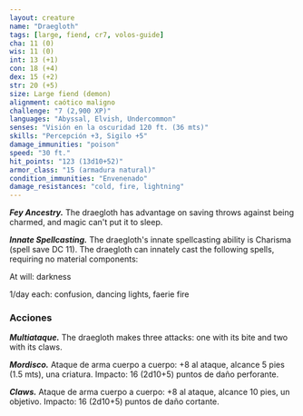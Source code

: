 ```yaml
---
layout: creature
name: "Draegloth"
tags: [large, fiend, cr7, volos-guide]
cha: 11 (0)
wis: 11 (0)
int: 13 (+1)
con: 18 (+4)
dex: 15 (+2)
str: 20 (+5)
size: Large fiend (demon)
alignment: caótico maligno
challenge: "7 (2,900 XP)"
languages: "Abyssal, Elvish, Undercommon"
senses: "Visión en la oscuridad 120 ft. (36 mts)"
skills: "Percepción +3, Sigilo +5"
damage_immunities: "poison"
speed: "30 ft."
hit_points: "123 (13d10+52)"
armor_class: "15 (armadura natural)"
condition_immunities: "Envenenado"
damage_resistances: "cold, fire, lightning"
---
```


***Fey Ancestry.*** The draegloth has advantage on saving throws against being charmed, and magic can't put it to sleep.

***Innate Spellcasting.*** The draegloth's innate spellcasting ability is Charisma (spell save DC 11). The draegloth can innately cast the following spells, requiring no material components:

At will: darkness

1/day each: confusion, dancing lights, faerie fire

### Acciones

***Multiataque.*** The draegloth makes three attacks: one with its bite and two with its claws.

***Mordisco.*** Ataque de arma cuerpo a cuerpo: +8 al ataque, alcance 5 pies (1.5 mts), una criatura. Impacto: 16 (2d10+5) puntos de daño perforante.

***Claws.*** Ataque de arma cuerpo a cuerpo: +8 al ataque, alcance 10 pies, un objetivo. Impacto: 16 (2d10+5) puntos de daño cortante.